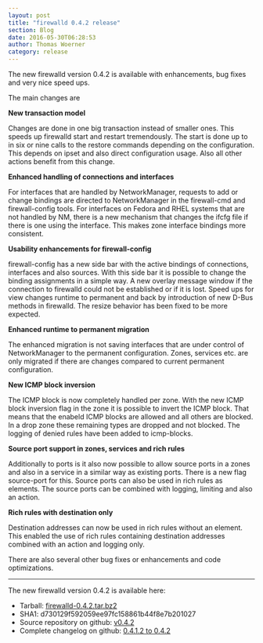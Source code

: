 ```yaml
---
layout: post
title: "firewalld 0.4.2 release"
section: Blog
date: 2016-05-30T06:28:53
author: Thomas Woerner
category: release
---
```


The new firewalld version 0.4.2 is available with enhancements, bug fixes and very nice speed ups.

The main changes are

**New transaction model**

Changes are done in one big transaction instead of smaller ones. This speeds up firewalld start and restart tremendously.
The start is done up to in six or nine calls to the restore commands depending on the configuration. This depends on ipset and also direct configuration usage.
Also all other actions benefit from this change.

**Enhanced handling of connections and interfaces**

For interfaces that are handled by NetworkManager, requests to add or change bindings are directed to NetworkManager in the firewall-cmd and firewall-config tools.
For interfaces on Fedora and RHEL systems that are not handled by NM, there is a new mechanism that changes the ifcfg file if there is one using the interface.
This makes zone interface bindings more consistent.

**Usability enhancements for firewall-config**

firewall-config has a new side bar with the active bindings of connections, interfaces and also sources. With this side bar it is possible to change the binding assignments in a simple way.
A new overlay message window if the connection to firewalld could not be established or if it is lost.
Speed ups for view changes runtime to permanent and back by introduction of new D-Bus methods in firewalld.
The resize behavior has been fixed to be more expected.

**Enhanced runtime to permanent migration**

The enhanced migration is not saving interfaces that are under control of NetworkManager to the permanent configuration. Zones, services etc. are only migrated if there are changes compared to current permanent configuration.

**New ICMP block inversion**

The ICMP block is now completely handled per zone. With the new ICMP block inversion flag in the zone it is possible to invert the ICMP block. That means that the enabeld ICMP blocks are allowed and all others are blocked. In a drop zone these remaining types are dropped and not blocked.
The logging of denied rules have been added to icmp-blocks.

**Source port support in zones, services and rich rules**

Additionally to ports is it also now possible to allow source ports in a zones and also in a service in a similar way as existing ports. There is a new flag source-port for this.
Source ports can also be used in rich rules as elements. The source ports can be combined with logging, limiting and also an action.

**Rich rules with destination only**

Destination addresses can now be used in rich rules without an element. This enabled the use of rich rules containing destination addresses combined with an action and logging only.

There are also several other bug fixes or enhancements and code optimizations.

***

The new firewalld version 0.4.2 is available here:

 * Tarball: [firewalld-0.4.2.tar.bz2](https://fedorahosted.org/released/firewalld/firewalld-0.4.2.tar.bz2)
 * SHA1: d730129f592059ee97fc158861b44f8e7b201027
 * Source repository on github: [v0.4.2](https://github.com/t-woerner/firewalld/releases/tag/v0.4.2)
 * Complete changelog on github: [0.4.1.2 to 0.4.2](https://github.com/t-woerner/firewalld/compare/v0.4.1.2...v0.4.2)
